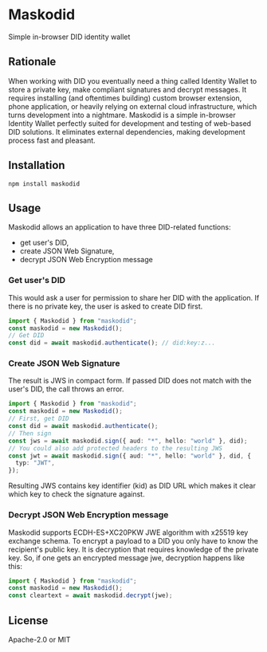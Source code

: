 # Maskodid

Simple in-browser DID identity wallet

## Rationale

When working with DID you eventually need a thing called Identity Wallet to store a private key,
make compliant signatures and decrypt messages. It requires installing (and oftentimes building) custom browser extension,
phone application, or heavily relying on external cloud infrastructure, which turns development into a nightmare.
Maskodid is a simple in-browser Identity Wallet perfectly suited for development and testing of web-based DID solutions.
It eliminates external dependencies, making development process fast and pleasant.

## Installation

```shell
npm install maskodid
```

## Usage

Maskodid allows an application to have three DID-related functions:

- get user's DID,
- create JSON Web Signature,
- decrypt JSON Web Encryption message

### Get user's DID

This would ask a user for permission to share her DID with the application. If there is no private key, the user is asked to create DID first.

```typescript
import { Maskodid } from "maskodid";
const maskodid = new Maskodid();
// Get DID
const did = await maskodid.authenticate(); // did:key:z...
```

### Create JSON Web Signature

The result is JWS in compact form. If passed DID does not match with the user's DID, the call throws an error.

```typescript
import { Maskodid } from "maskodid";
const maskodid = new Maskodid();
// First, get DID
const did = await maskodid.authenticate();
// Then sign
const jws = await maskodid.sign({ aud: "*", hello: "world" }, did);
// You could also add protected headers to the resulting JWS
const jwt = await maskodid.sign({ aud: "*", hello: "world" }, did, {
  typ: "JWT",
});
```

Resulting JWS contains key identifier (kid) as DID URL which makes it clear which key to check the signature against.

### Decrypt JSON Web Encryption message

Maskodid supports ECDH-ES+XC20PKW JWE algorithm with x25519 key exchange schema.
To encrypt a payload to a DID you only have to know the recipient's public key.
It is decryption that requires knowledge of the private key.
So, if one gets an encrypted message jwe, decryption happens like this:

```typescript
import { Maskodid } from "maskodid";
const maskodid = new Maskodid();
const cleartext = await maskodid.decrypt(jwe);
```

## License

Apache-2.0 or MIT